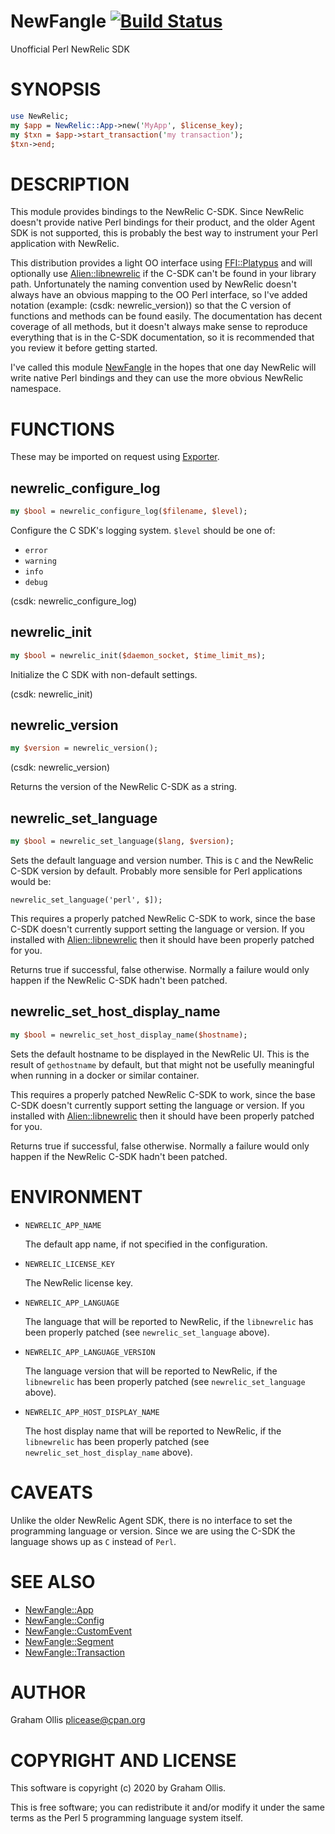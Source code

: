 # NewFangle [![Build Status](https://travis-ci.org/plicease/NewFangle.svg)](http://travis-ci.org/plicease/NewFangle)

Unofficial Perl NewRelic SDK

# SYNOPSIS

```perl
use NewRelic;
my $app = NewRelic::App->new('MyApp', $license_key);
my $txn = $app->start_transaction('my transaction');
$txn->end;
```

# DESCRIPTION

This module provides bindings to the NewRelic C-SDK.  Since NewRelic doesn't provide
native Perl bindings for their product, and the older Agent SDK is not supported,
this is probably the best way to instrument your Perl application with NewRelic.

This distribution provides a light OO interface using [FFI::Platypus](https://metacpan.org/pod/FFI::Platypus) and will
optionally use [Alien::libnewrelic](https://metacpan.org/pod/Alien::libnewrelic) if the C-SDK can't be found in your library
path.  Unfortunately the naming convention used by NewRelic doesn't always have an
obvious mapping to the OO Perl interface, so I've added notation (example:
(csdk: newrelic\_version)) so that the C version of functions and methods can be
found easily.  The documentation has decent coverage of all methods, but it doesn't
always make sense to reproduce everything that is in the C-SDK documentation, so
it is recommended that you review it before getting started.

I've called this module [NewFangle](https://metacpan.org/pod/NewFangle) in the hopes that one day NewRelic will write
native Perl bindings and they can use the more obvious NewRelic namespace.

# FUNCTIONS

These may be imported on request using [Exporter](https://metacpan.org/pod/Exporter).

## newrelic\_configure\_log

```perl
my $bool = newrelic_configure_log($filename, $level);
```

Configure the C SDK's logging system.  `$level` should be one of:

- `error`
- `warning`
- `info`
- `debug`

(csdk: newrelic\_configure\_log)

## newrelic\_init

```perl
my $bool = newrelic_init($daemon_socket, $time_limit_ms);
```

Initialize the C SDK with non-default settings.

(csdk: newrelic\_init)

## newrelic\_version

```perl
my $version = newrelic_version();
```

(csdk: newrelic\_version)

Returns the version of the NewRelic C-SDK as a string.

## newrelic\_set\_language

```perl
my $bool = newrelic_set_language($lang, $version);
```

Sets the default language and version number.  This is `C` and the NewRelic C-SDK version
by default.  Probably more sensible for Perl applications would be:

```
newrelic_set_language('perl', $]);
```

This requires a properly patched NewRelic C-SDK to work, since the base C-SDK doesn't
currently support setting the language or version.  If you installed with [Alien::libnewrelic](https://metacpan.org/pod/Alien::libnewrelic)
then it should have been properly patched for you.

Returns true if successful, false otherwise.  Normally a failure would only happen if
the NewRelic C-SDK hadn't been patched.

## newrelic\_set\_host\_display\_name

```perl
my $bool = newrelic_set_host_display_name($hostname);
```

Sets the default hostname to be displayed in the NewRelic UI.  This is the result of
`gethostname` by default, but that might not be usefully meaningful when running in
a docker or similar container.

This requires a properly patched NewRelic C-SDK to work, since the base C-SDK doesn't
currently support setting the language or version.  If you installed with [Alien::libnewrelic](https://metacpan.org/pod/Alien::libnewrelic)
then it should have been properly patched for you.

Returns true if successful, false otherwise.  Normally a failure would only happen if
the NewRelic C-SDK hadn't been patched.

# ENVIRONMENT

- `NEWRELIC_APP_NAME`

    The default app name, if not specified in the configuration.

- `NEWRELIC_LICENSE_KEY`

    The NewRelic license key.

- `NEWRELIC_APP_LANGUAGE`

    The language that will be reported to NewRelic, if the `libnewrelic` has been properly
    patched (see `newrelic_set_language` above).

- `NEWRELIC_APP_LANGUAGE_VERSION`

    The language version that will be reported to NewRelic, if the `libnewrelic` has been properly
    patched (see `newrelic_set_language` above).

- `NEWRELIC_APP_HOST_DISPLAY_NAME`

    The host display name that will be reported to NewRelic, if the `libnewrelic` has been properly
    patched (see `newrelic_set_host_display_name` above).

# CAVEATS

Unlike the older NewRelic Agent SDK, there is no interface to set the programming
language or version.  Since we are using the C-SDK the language shows up as `C`
instead of `Perl`.

# SEE ALSO

- [NewFangle::App](https://metacpan.org/pod/NewFangle::App)
- [NewFangle::Config](https://metacpan.org/pod/NewFangle::Config)
- [NewFangle::CustomEvent](https://metacpan.org/pod/NewFangle::CustomEvent)
- [NewFangle::Segment](https://metacpan.org/pod/NewFangle::Segment)
- [NewFangle::Transaction](https://metacpan.org/pod/NewFangle::Transaction)

# AUTHOR

Graham Ollis <plicease@cpan.org>

# COPYRIGHT AND LICENSE

This software is copyright (c) 2020 by Graham Ollis.

This is free software; you can redistribute it and/or modify it under
the same terms as the Perl 5 programming language system itself.
